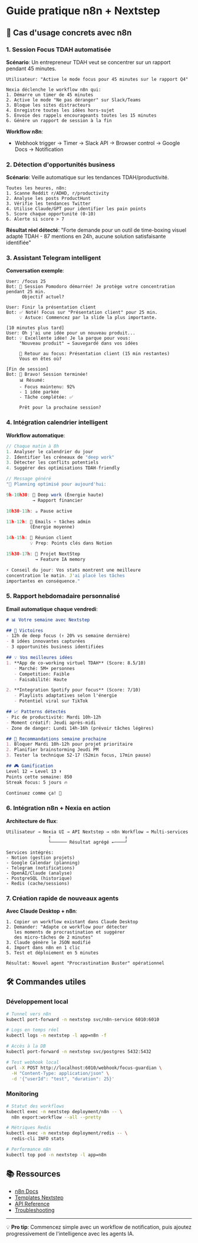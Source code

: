 # Guide pratique n8n + Nextstep

## 🚀 Cas d'usage concrets avec n8n

### 1. Session Focus TDAH automatisée

**Scénario**: Un entrepreneur TDAH veut se concentrer sur un rapport pendant 45 minutes.

```
Utilisateur: "Active le mode focus pour 45 minutes sur le rapport Q4"

Nexia déclenche le workflow n8n qui:
1. Démarre un timer de 45 minutes
2. Active le mode "Ne pas déranger" sur Slack/Teams
3. Bloque les sites distracteurs
4. Enregistre toutes les idées hors-sujet
5. Envoie des rappels encourageants toutes les 15 minutes
6. Génère un rapport de session à la fin
```

**Workflow n8n**:
- Webhook trigger → Timer → Slack API → Browser control → Google Docs → Notification

### 2. Détection d'opportunités business

**Scénario**: Veille automatique sur les tendances TDAH/productivité.

```
Toutes les heures, n8n:
1. Scanne Reddit r/ADHD, r/productivity
2. Analyse les posts ProductHunt
3. Vérifie les tendances Twitter
4. Utilise Claude/GPT pour identifier les pain points
5. Score chaque opportunité (0-10)
6. Alerte si score > 7
```

**Résultat réel détecté**:
"Forte demande pour un outil de time-boxing visuel adapté TDAH - 
87 mentions en 24h, aucune solution satisfaisante identifiée"

### 3. Assistant Telegram intelligent

**Conversation exemple**:

```
User: /focus 25
Bot: 🧠 Session Pomodoro démarrée! Je protège votre concentration pendant 25 min.
      Objectif actuel?

User: Finir la présentation client
Bot: ✅ Noté! Focus sur "Présentation client" pour 25 min.
     💡 Astuce: Commencez par la slide la plus importante.

[10 minutes plus tard]
User: Oh j'ai une idée pour un nouveau produit...
Bot: 💡 Excellente idée! Je la parque pour vous:
     "Nouveau produit" → Sauvegardé dans vos idées
     
     🎯 Retour au focus: Présentation client (15 min restantes)
     Vous en êtes où?

[Fin de session]
Bot: 🎉 Bravo! Session terminée!
     📊 Résumé:
     - Focus maintenu: 92%
     - 1 idée parkée
     - Tâche complétée: ✅
     
     Prêt pour la prochaine session?
```

### 4. Intégration calendrier intelligent

**Workflow automatique**:

```javascript
// Chaque matin à 8h
1. Analyser le calendrier du jour
2. Identifier les créneaux de "deep work"
3. Détecter les conflits potentiels
4. Suggérer des optimisations TDAH-friendly

// Message généré
"📅 Planning optimisé pour aujourd'hui:

9h-10h30: 🧠 Deep work (Énergie haute)
          → Rapport financier

10h30-11h: ☕ Pause active

11h-12h: 📧 Emails + tâches admin
         (Énergie moyenne)

14h-15h: 🤝 Réunion client
         💡 Prep: Points clés dans Notion

15h30-17h: 🎯 Projet NextStep
           → Feature IA memory

⚡ Conseil du jour: Vos stats montrent une meilleure 
concentration le matin. J'ai placé les tâches 
importantes en conséquence."
```

### 5. Rapport hebdomadaire personnalisé

**Email automatique chaque vendredi**:

```markdown
# 📊 Votre semaine avec Nextstep

## 🎯 Victoires
- 12h de deep focus (↑ 20% vs semaine dernière)
- 8 idées innovantes capturées
- 3 opportunités business identifiées

## 💡 Vos meilleures idées
1. **App de co-working virtuel TDAH** (Score: 8.5/10)
   - Marché: 5M+ personnes
   - Competition: Faible
   - Faisabilité: Haute

2. **Integration Spotify pour focus** (Score: 7/10)
   - Playlists adaptatives selon l'énergie
   - Potentiel viral sur TikTok

## 📈 Patterns détectés
- Pic de productivité: Mardi 10h-12h
- Moment créatif: Jeudi après-midi
- Zone de danger: Lundi 14h-16h (prévoir tâches légères)

## 🚀 Recommandations semaine prochaine
1. Bloquer Mardi 10h-12h pour projet prioritaire
2. Planifier brainstorming Jeudi PM
3. Tester la technique 52-17 (52min focus, 17min pause)

## 🎮 Gamification
Level 12 → Level 13 ⬆️
Points cette semaine: 850
Streak focus: 5 jours 🔥

Continuez comme ça! 💪
```

### 6. Intégration n8n + Nexia en action

**Architecture de flux**:

```
Utilisateur → Nexia UI → API Nextstep → n8n Workflow → Multi-services
                ↑                            ↓
                └────── Résultat agrégé ←────┘

Services intégrés:
- Notion (gestion projets)
- Google Calendar (planning)
- Telegram (notifications)
- OpenAI/Claude (analyse)
- PostgreSQL (historique)
- Redis (cache/sessions)
```

### 7. Création rapide de nouveaux agents

**Avec Claude Desktop + n8n**:

```
1. Copier un workflow existant dans Claude Desktop
2. Demander: "Adapte ce workflow pour détecter 
   les moments de procrastination et suggérer 
   des micro-tâches de 2 minutes"
3. Claude génère le JSON modifié
4. Import dans n8n en 1 clic
5. Test et déploiement en 5 minutes

Résultat: Nouvel agent "Procrastination Buster" opérationnel
```

## 🛠️ Commandes utiles

### Développement local

```bash
# Tunnel vers n8n
kubectl port-forward -n nextstep svc/n8n-service 6010:6010

# Logs en temps réel
kubectl logs -n nextstep -l app=n8n -f

# Accès à la DB
kubectl port-forward -n nextstep svc/postgres 5432:5432

# Test webhook local
curl -X POST http://localhost:6010/webhook/focus-guardian \
  -H "Content-Type: application/json" \
  -d '{"userId": "test", "duration": 25}'
```

### Monitoring

```bash
# Statut des workflows
kubectl exec -n nextstep deployment/n8n -- \
  n8n export:workflow --all --pretty

# Métriques Redis
kubectl exec -n nextstep deployment/redis -- \
  redis-cli INFO stats

# Performance n8n
kubectl top pod -n nextstep -l app=n8n
```

## 📚 Ressources

- [n8n Docs](https://docs.n8n.io)
- [Templates Nextstep](./n8n-workflow-examples.md)
- [API Reference](./n8n-api-reference.md)
- [Troubleshooting](./n8n-troubleshooting.md)

---

💡 **Pro tip**: Commencez simple avec un workflow de notification, 
puis ajoutez progressivement de l'intelligence avec les agents IA.